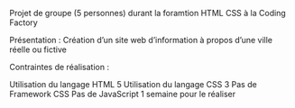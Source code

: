 Projet de groupe (5 personnes) durant la foramtion HTML CSS à la Coding Factory

Présentation : Création d’un site web d’information à propos d’une ville réelle ou fictive

Contraintes de réalisation :

Utilisation du langage HTML 5
Utilisation du langage CSS 3
Pas de Framework CSS
Pas de JavaScript
1 semaine pour le réaliser
